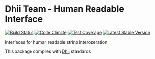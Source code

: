 # Dhii Team - Human Readable Interface

[![Build Status](https://travis-ci.org/dhii/human-readable-interface.svg?branch=master)](https://travis-ci.org/dhii/human-readable-interface)
[![Code Climate](https://codeclimate.com/github/dhii/human-readable-interface/badges/gpa.svg)](https://codeclimate.com/github/dhii/human-readable-interface)
[![Test Coverage](https://codeclimate.com/github/dhii/human-readable-interface/badges/coverage.svg)](https://codeclimate.com/github/dhii/human-readable-interface/coverage)
[![Latest Stable Version](https://poser.pugx.org/dhii/human-readable-interface/version)](https://packagist.org/packages/dhii/human-readable-interface)

Interfaces for human readable string interoperation.

This package complies with [Dhii] standards

[Dhii]: https://github.com/Dhii/dhii
